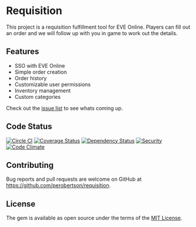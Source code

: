 # Requisition

This project is a requisition fulfillment tool for EVE Online.
Players can fill out an order and we will follow up with you in game to work out the details.

## Features

- SSO with EVE Online
- Simple order creation
- Order history
- Customizable user permissions
- Inventory management
- Custom categories

Check out the [issue list](https://github.com/perobertson/requisition/issues) to see whats coming up.

## Code Status

[![Circle CI](https://circleci.com/gh/perobertson/requisition.svg?style=shield)](https://circleci.com/gh/perobertson/requisition)
[![Coverage Status](https://coveralls.io/repos/perobertson/requisition/badge.svg?branch=develop)](https://coveralls.io/r/perobertson/requisition?branch=develop)
[![Dependency Status](https://gemnasium.com/perobertson/requisition.svg)](https://gemnasium.com/perobertson/requisition)
[![Security](https://hakiri.io/github/perobertson/requisition/develop.svg)](https://hakiri.io/github/perobertson/requisition/develop)
[![Code Climate](https://codeclimate.com/github/perobertson/requisition/badges/gpa.svg)](https://codeclimate.com/github/perobertson/requisition)


## Contributing

Bug reports and pull requests are welcome on GitHub at https://github.com/perobertson/requisition.


## License

The gem is available as open source under the terms of the [MIT License](http://opensource.org/licenses/MIT).
